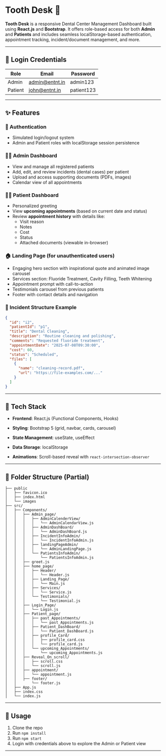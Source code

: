 # Tooth Desk 🦷

**Tooth Desk** is a responsive Dental Center Management Dashboard built using **React.js** and **Bootstrap**. It offers role-based access for both **Admin** and **Patients** and includes seamless localStorage-based authentication, appointment tracking, incident/document management, and more.

---

## 🔑 Login Credentials

| Role    | Email              | Password   |
|---------|--------------------|------------|
| Admin   | admin@entnt.in     | admin123   |
| Patient | john@entnt.in      | patient123 |

---

## ✨ Features

### 🔐 Authentication
- Simulated login/logout system
- Admin and Patient roles with localStorage session persistence

### 👨‍⚕️ Admin Dashboard
- View and manage all registered patients
- Add, edit, and review incidents (dental cases) per patient
- Upload and access supporting documents (PDFs, images)
- Calendar view of all appointments

### 🧑‍💼 Patient Dashboard
- Personalized greeting
- View **upcoming appointments** (based on current date and status)
- Review **appointment history** with details like:
  - Visit reason
  - Notes
  - Cost
  - Status
  - Attached documents (viewable in-browser)

### 🏠 Landing Page (for unauthenticated users)
- Engaging hero section with inspirational quote and animated image carousel
- Services section: Fluoride Treatment, Cavity Filling, Teeth Whitening
- Appointment prompt with call-to-action
- Testimonials carousel from previous patients
- Footer with contact details and navigation

### 📁 Incident Structure Example
```json
{
  "id": "i2",
  "patientId": "p1",
  "title": "Dental Cleaning",
  "description": "Routine cleaning and polishing",
  "comments": "Requested fluoride treatment",
  "appointmentDate": "2025-07-08T09:30:00",
  "cost": 60,
  "status": "Scheduled",
  "files": [
    {
      "name": "cleaning-record.pdf",
      "url": "https://file-examples.com/..."
    }
  ]
}
```

---

## 🧰 Tech Stack

- **Frontend**: React.js (Functional Components, Hooks)
- **Styling**: Bootstrap 5 (grid, navbar, cards, carousel)
- **State Management**: useState, useEffect

- **Data Storage**: localStorage
- **Animations**: Scroll-based reveal with `react-intersection-observer`

---

## 📁 Folder Structure (Partial)
```
├── public
│   ├── favicon.ico
│   ├── index.html
│   └── images
├── src/
│   ├── Components/
│   │   ├── Admin_page/
│   │   │   ├── AdminCalenderView/
│   │   │   │   └── AdminCalendarView.js
│   │   │   ├── AdminDashBoard/
│   │   │   │   └── AdminDashBoard.js
│   │   │   ├── IncidentInfoAdmin/
│   │   │   │   └── IncidentInfoAdmin.js
│   │   │   ├── landingPageAdmin/
│   │   │   │   └── AdminLandingPage.js
│   │   │   └── PatientsInfoAdmin/
│   │   │       └── PatientsInfoAdmin.js
│   │   ├── greet.js
│   │   ├── home_page/
│   │   │   ├── Header/
│   │   │   │   └── Header.js
│   │   │   ├── Landing_Page/
│   │   │   │   └── Main.js
│   │   │   ├── Services/
│   │   │   │   └── Service.js
│   │   │   └── Testimonials/
│   │   │       └── Testimonial.js
│   │   ├── Login_Page/
│   │   │   └── Login.js
│   │   ├── Patient_page/
│   │   │   ├── past_Appointments/
│   │   │   │   └── past_Appointments.js
│   │   │   ├── Patient_DashBoard/
│   │   │   │   └── Patient_DashBoard.js
│   │   │   ├── profile_Card/
│   │   │   │   ├── profile_card.css
│   │   │   │   └── profile_card.js
│   │   │   └── upcoming_Appointments/
│   │   │       └── upcoming_Appointments.js
│   │   ├── Reveal_On_scroll/
│   │   │   ├── scroll.css
│   │   │   └── scroll.js
│   │   ├── appointment/
│   │   │   └── appointment.js
│   │   ├── footer/
│   │       └── footer.js
│   ├── App.js
│   ├── index.css
│   └── index.js
```

---

## 📌 Usage
1. Clone the repo
2. Run `npm install`
3. Run `npm start`
4. Login with credentials above to explore the Admin or Patient view

---
